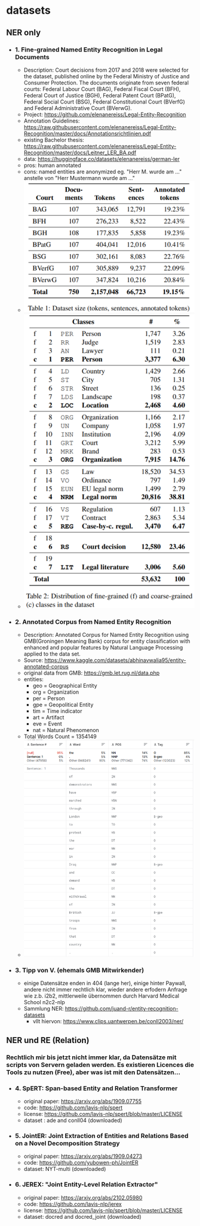 # datasets

## NER only
* ### 1. Fine-grained Named Entity Recognition in Legal Documents
    * Description: Court decisions from 2017 and 2018 were selected for the dataset, published online by the Federal Ministry of Justice and Consumer Protection. The documents originate from seven federal courts: Federal Labour Court (BAG), Federal Fiscal Court (BFH), Federal Court of Justice (BGH), Federal Patent Court (BPatG), Federal Social Court (BSG), Federal Constitutional Court (BVerfG) and Federal Administrative Court (BVerwG).
    * Project: https://github.com/elenanereiss/Legal-Entity-Recognition
    * Annotation Guidelines: https://raw.githubusercontent.com/elenanereiss/Legal-Entity-Recognition/master/docs/Annotationsrichtlinien.pdf
    * existing Bachelor thesis: https://raw.githubusercontent.com/elenanereiss/Legal-Entity-Recognition/master/docs/Leitner_LER_BA.pdf
    * data: https://huggingface.co/datasets/elenanereiss/german-ler
    * pros: human annotated
    * cons: named entities are anonymized eg. "Herr M. wurde am ..." anstelle von "Herr Mustermann wurde am ..."
    * ![size](pic/Size.png)
    * ![distribution](pic/Distribution.png)

* ### 2. Annotated Corpus from Named Entity Recognition
    * Description: Annotated Corpus for Named Entity Recognition using GMB(Groningen Meaning Bank) corpus for entity classification with enhanced and popular features by Natural Language Processing applied to the data set.
    * Source: https://www.kaggle.com/datasets/abhinavwalia95/entity-annotated-corpus
    * original data from GMB: https://gmb.let.rug.nl/data.php
    * entities:
        * geo = Geographical Entity
        * org = Organization
        * per = Person
        * gpe = Geopolitical Entity
        * tim = Time indicator
        * art = Artifact
        * eve = Event
        * nat = Natural Phenomenon
    * Total Words Count = 1354149
    * ![data](pic/kaggleGMB.png)

* ### 3. Tipp von V. (ehemals GMB Mitwirkender)
    * einige Datensätze enden in 404 (lange her), einige hinter Paywall, andere nicht immer rechtlich klar, wieder andere erfodern Anfrage wie z.b. i2b2, mittlerweile übernommen durch Harvard Medical School n2c2-nlp
    * Sammlung NER: https://github.com/juand-r/entity-recognition-datasets
        * vllt hiervon: https://www.clips.uantwerpen.be/conll2003/ner/

## NER und RE  (Relation)
### Rechtlich mir bis jetzt nicht immer klar, da Datensätze mit scripts von Servern geladen werden. Es existieren Licences die Tools zu nutzen (Free), aber was ist mit den Datensätzen...
* ### 4. SpERT: Span-based Entity and Relation Transformer 
    * original paper: https://arxiv.org/abs/1909.07755
    * code: https://github.com/lavis-nlp/spert
    * license: https://github.com/lavis-nlp/spert/blob/master/LICENSE
    * dataset : ade and conll04 (downloaded)

* ### 5. JointER: Joint Extraction of Entities and Relations Based on a Novel Decomposition Strategy
    * original paper: https://arxiv.org/abs/1909.04273
    * code: https://github.com/yubowen-ph/JointER
    * dataset: NYT-multi (downloaded)

* ### 6. JEREX: "Joint Entity-Level Relation Extractor"
    * original paper: https://arxiv.org/abs/2102.05980
    * code: https://github.com/lavis-nlp/jerex
    * license: https://github.com/lavis-nlp/spert/blob/master/LICENSE
    * dataset: docred and docred_joint (downloaded)
